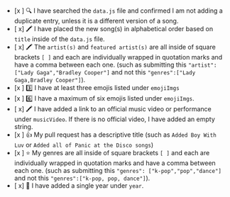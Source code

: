 <!-- You must fill out this to do list for your pull request to be accepted.  If you are adding a new song, please follow the checklist below. Place an [x] (get rid of any spaces) inside each square as you complete each item. This is just to help you double check for any errors that might come up. 🙂 If this pull request is to address something other than adding songs, please delete the text below and write your own description on what you have changed/added to the project. -->

- [x ] 🔍 I have searched the `data.js` file and confirmed I am not adding a duplicate entry, unless it is a different version of a song.
- [ x] 🖍️ I have placed the new song(s) in alphabetical order based on `title` inside of the `data.js` file. 
- [ x] 🖍️ The `artist(s)` and `featured artist(s)` are all inside of square brackets `[ ]` and each are individually wrapped in quotation marks and have a comma between each one. (such as submitting this `"artist": ["Lady Gaga","Bradley Cooper"]` and not this `"genres":["Lady Gaga,Bradley Cooper"]`).
- [x ] 3️⃣ I have at least three emojis listed under `emojiImgs`
- [x ] 6️⃣ I have a maximum of six emojis listed under `emojiImgs`.
- [ x] 🖍️ I have added a link to an official music video or performance under `musicVideo`. If there is no official video, I have added an empty string.
- [x ] 👍 My pull request has a descriptive title (such as `Added Boy With Luv` or `Added all of Panic at the Disco songs`)
- [x ] ⭐ My genres are all inside of square brackets `[ ]` and each are individually wrapped in quotation marks and have a comma between each one. (such as submitting this `"genres": ["k-pop","pop","dance"]` and not this `"genres":["k-pop, pop, dance"]`).
- [ x] 📅 I have added a single year under `year`. 

<!-- 👋 If this pull request closes an issue, add the note 'Closes #---' to the bottom of the pull request (replace the --- with the issue number). 

<!-- 👋 If you would like me to Tweet about your contribution, add your Twitter handle to the bottom of this pull request. I will tweet a short summary and a screenshot of what you added. Example tweet: Congrats to @musicalwebdev for contributing to EmojiBops with their first ever pull request by adding Complicated by Avril Lavigne, one of our favorite 2000s hits! 🥳🎵-->

